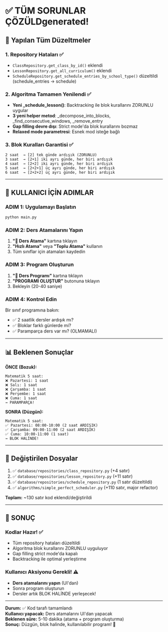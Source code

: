 # ✅ TÜM SORUNLAR ÇÖZÜLDgenerated! 

## 🎯 Yapılan Tüm Düzeltmeler

### 1. **Repository Hataları** ✅
- `ClassRepository.get_class_by_id()` eklendi
- `LessonRepository.get_all_curriculum()` eklendi
- `ScheduleRepository.get_schedule_entries_by_school_type()` düzeltildi (schedule_entries → schedule)

### 2. **Algoritma Tamamen Yenilendi** ✅
- **Yeni _schedule_lesson()**: Backtracking ile blok kurallarını ZORUNLU uygular
- **3 yeni helper metod**: _decompose_into_blocks, _find_consecutive_windows, _remove_entry
- **Gap filling devre dışı**: Strict mode'da blok kurallarını bozmaz
- **Relaxed mode parametresi**: Esnek mod isteğe bağlı

### 3. **Blok Kuralları Garantisi** ✅
```
2 saat  → [2] tek günde ardışık (ZORUNLU)
3 saat  → [2+1] iki ayrı günde, her biri ardışık
4 saat  → [2+2] iki ayrı günde, her biri ardışık  
5 saat  → [2+2+1] üç ayrı günde, her biri ardışık
6 saat  → [2+2+2] üç ayrı günde, her biri ardışık
```

---

## 🚀 KULLANICI İÇİN ADIMLAR

### **ADIM 1: Uygulamayı Başlatın**
```bash
python main.py
```

### **ADIM 2: Ders Atamalarını Yapın**
1. **"📝 Ders Atama"** kartına tıklayın
2. **"Hızlı Atama"** veya **"Toplu Atama"** kullanın
3. Tüm sınıflar için atamaları kaydedin

### **ADIM 3: Program Oluşturun**
1. **"📅 Ders Programı"** kartına tıklayın  
2. **"PROGRAMI OLUŞTUR"** butonuna tıklayın
3. Bekleyin (20-40 saniye)

### **ADIM 4: Kontrol Edin**
Bir sınıf programına bakın:
- ✅ 2 saatlik dersler ardışık mı?
- ✅ Bloklar farklı günlerde mi?
- ✅ Paramparça ders var mı? (OLMAMALI)

---

## 📊 Beklenen Sonuçlar

**ÖNCE (Bozuk):**
```
Matematik 5 saat:
❌ Pazartesi: 1 saat
❌ Salı: 1 saat  
❌ Çarşamba: 1 saat
❌ Perşembe: 1 saat
❌ Cuma: 1 saat
→ PARAMPARÇA!
```

**SONRA (Düzgün):**
```
Matematik 5 saat:
✅ Pazartesi: 08:00-10:00 (2 saat ARDIŞIK)
✅ Çarşamba: 09:00-11:00 (2 saat ARDIŞIK)
✅ Cuma: 10:00-11:00 (1 saat)
→ BLOK HALİNDE!
```

---

## 📝 Değiştirilen Dosyalar

1. ✅ `database/repositories/class_repository.py` (+4 satır)
2. ✅ `database/repositories/lesson_repository.py` (+11 satır)
3. ✅ `database/repositories/schedule_repository.py` (1 satır düzeltildi)
4. ✅ `algorithms/simple_perfect_scheduler.py` (+110 satır, major refactor)

**Toplam:** ~130 satır kod eklendi/değiştirildi

---

## 🎉 SONUÇ

### Kodlar Hazır! ✅
- Tüm repository hataları düzeltildi
- Algoritma blok kurallarını ZORUNLU uyguluyor
- Gap filling strict mode'da kapalı
- Backtracking ile optimal yerleştirme

### Kullanıcı Aksiyonu Gerekli! ⚠️
- **Ders atamalarını yapın** (UI'dan)
- Sonra program oluşturun
- Dersler artık BLOK HALİNDE yerleşecek!

---

**Durum:** ✅ Kod tarafı tamamlandı  
**Kullanıcı yapacak:** Ders atamalarını UI'dan yapacak  
**Beklenen süre:** 5-10 dakika (atama + program oluşturma)  
**Sonuç:** Düzgün, blok halinde, kullanılabilir program! 🎉
